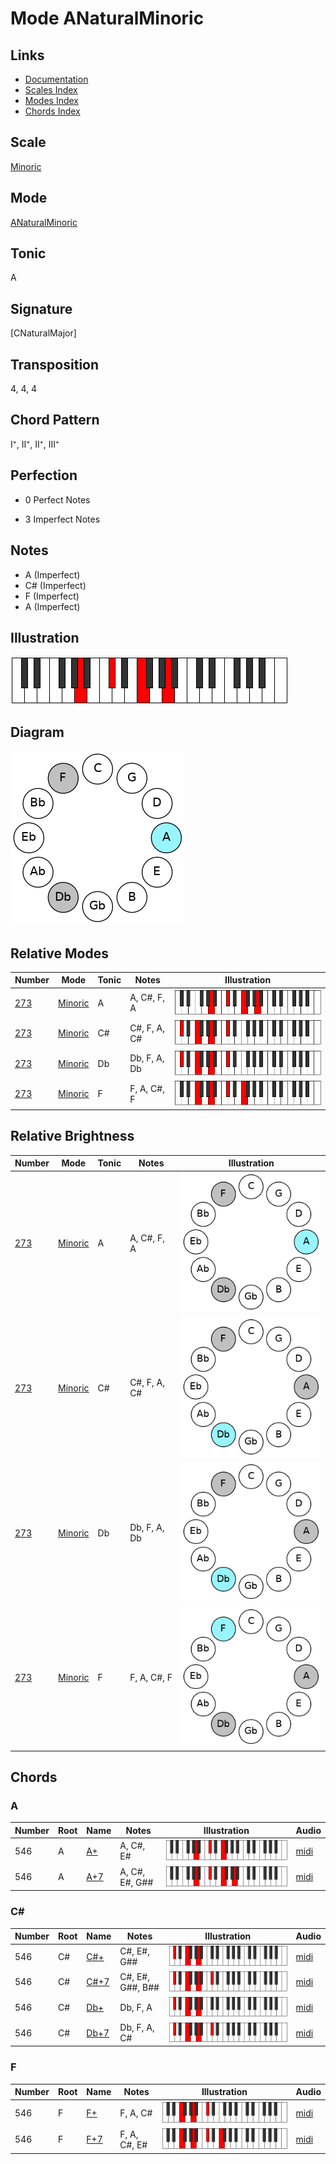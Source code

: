 # Mode ANaturalMinoric

## Links

- [Documentation](README.md)
- [Scales Index](Scales.md)
- [Modes Index](Modes.md)
- [Chords Index](Chords.md)

## Scale

[Minoric](ScaleMinoric.md)

## Mode

[ANaturalMinoric](ModeANaturalMinoric.md)

## Tonic

A

## Signature

[CNaturalMajor]

## Transposition

4, 4, 4

## Chord Pattern

I⁺, II⁺, II⁺, III⁺

## Perfection

 - 0 Perfect Notes

 - 3 Imperfect Notes

## Notes

- A (Imperfect)
- C# (Imperfect)
- F (Imperfect)
- A (Imperfect)

## Illustration

![ANaturalMinoric](ModeANaturalMinoric.png)

## Diagram

![ANaturalMinoric](CircleOfFifthModeANaturalMinoric.png)

## Relative Modes

| Number | Mode | Tonic | Notes | Illustration |
|--------|------|-------|-------|--------------|
| [273](https://ianring.com/musictheory/scales/273) | [Minoric](ModeMinoric.md) | A | A, C#, F, A | ![ANaturalMinoric](ModeANaturalMinoric.png) |
| [273](https://ianring.com/musictheory/scales/273) | [Minoric](ModeMinoric.md) | C# | C#, F, A, C# | ![CSharpMinoric](ModeCSharpMinoric.png) |
| [273](https://ianring.com/musictheory/scales/273) | [Minoric](ModeMinoric.md) | Db | Db, F, A, Db | ![DFlatMinoric](ModeDFlatMinoric.png) |
| [273](https://ianring.com/musictheory/scales/273) | [Minoric](ModeMinoric.md) | F | F, A, C#, F | ![FNaturalMinoric](ModeFNaturalMinoric.png) |
## Relative Brightness

| Number | Mode | Tonic | Notes | Illustration |
|--------|------|-------|-------|--------------|
| [273](https://ianring.com/musictheory/scales/273) | [Minoric](ModeMinoric.md) | A | A, C#, F, A | ![ANaturalMinoric](CircleOfFifthModeANaturalMinoric.png) |
| [273](https://ianring.com/musictheory/scales/273) | [Minoric](ModeMinoric.md) | C# | C#, F, A, C# | ![CSharpMinoric](CircleOfFifthModeCSharpMinoric.png) |
| [273](https://ianring.com/musictheory/scales/273) | [Minoric](ModeMinoric.md) | Db | Db, F, A, Db | ![DFlatMinoric](CircleOfFifthModeDFlatMinoric.png) |
| [273](https://ianring.com/musictheory/scales/273) | [Minoric](ModeMinoric.md) | F | F, A, C#, F | ![FNaturalMinoric](CircleOfFifthModeFNaturalMinoric.png) |

## Chords

### A

| Number | Root | Name | Notes | Illustration | Audio |
|--------|------|------|-------|--------------|-------|
| 546 | A | [A+](ChordANaturalAugmented.md) | A, C#, E# | ![A+](ChordANaturalAugmentedRootPosition.png) | [midi](ChordANaturalAugmentedRootPosition.mid) |
| 546 | A | [A+7](ChordANaturalAugmentedAugmentedSeventh.md) | A, C#, E#, G## | ![A+7](ChordANaturalAugmentedAugmentedSeventhRootPosition.png) | [midi](ChordANaturalAugmentedAugmentedSeventhRootPosition.mid) |

### C#

| Number | Root | Name | Notes | Illustration | Audio |
|--------|------|------|-------|--------------|-------|
| 546 | C# | [C#+](ChordCSharpAugmented.md) | C#, E#, G## | ![C#+](ChordCSharpAugmentedRootPosition.png) | [midi](ChordCSharpAugmentedRootPosition.mid) |
| 546 | C# | [C#+7](ChordCSharpAugmentedAugmentedSeventh.md) | C#, E#, G##, B## | ![C#+7](ChordCSharpAugmentedAugmentedSeventhRootPosition.png) | [midi](ChordCSharpAugmentedAugmentedSeventhRootPosition.mid) |
| 546 | C# | [Db+](ChordDFlatAugmented.md) | Db, F, A | ![Db+](ChordDFlatAugmentedRootPosition.png) | [midi](ChordDFlatAugmentedRootPosition.mid) |
| 546 | C# | [Db+7](ChordDFlatAugmentedAugmentedSeventh.md) | Db, F, A, C# | ![Db+7](ChordDFlatAugmentedAugmentedSeventhRootPosition.png) | [midi](ChordDFlatAugmentedAugmentedSeventhRootPosition.mid) |

### F

| Number | Root | Name | Notes | Illustration | Audio |
|--------|------|------|-------|--------------|-------|
| 546 | F | [F+](ChordFNaturalAugmented.md) | F, A, C# | ![F+](ChordFNaturalAugmentedRootPosition.png) | [midi](ChordFNaturalAugmentedRootPosition.mid) |
| 546 | F | [F+7](ChordFNaturalAugmentedAugmentedSeventh.md) | F, A, C#, E# | ![F+7](ChordFNaturalAugmentedAugmentedSeventhRootPosition.png) | [midi](ChordFNaturalAugmentedAugmentedSeventhRootPosition.mid) |

